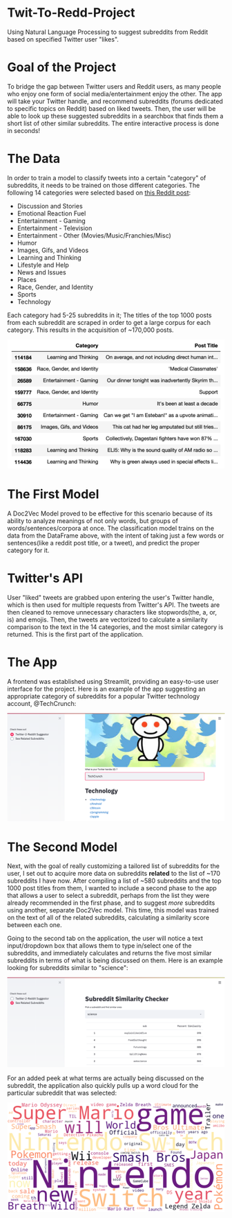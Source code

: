 # Twit-To-Redd-Project
Using Natural Language Processing to suggest subreddits from Reddit based on specified Twitter user "likes".


# Goal of the Project
To bridge the gap between Twitter users and Reddit users, as many people who enjoy one form of social media/entertainment enjoy the other. The app will take your Twitter handle, and recommend subreddits (forums dedicated to specific topics on Reddit) based on liked tweets. Then, the user will be able to look up these suggested subreddits in a searchbox that finds them a short list of other similar subreddits. The entire interactive process is done in seconds!

# The Data

In order to train a model to classify tweets into a certain "category" of subreddits, it needs to be trained on those different categories. The following 14 categories were selected based on [this Reddit post](https://www.reddit.com/r/TheoryOfReddit/comments/1f7hqc/the_200_most_active_subreddits_categorized_by/):
* Discussion and Stories 
* Emotional Reaction Fuel
* Entertainment - Gaming
* Entertainment - Television
* Entertainment - Other (Movies/Music/Franchies/Misc) 
* Humor
* Images, Gifs, and Videos
* Learning and Thinking
* Lifestyle and Help
* News and Issues
* Places
* Race, Gender, and Identity
* Sports
* Technology

Each category had 5-25 subreddits in it; The titles of the top 1000 posts from each subreddit are scraped in order to get a large corpus for each category. This results in the acquisition of ~170,000 posts.

![DataFrame of Posts](images/postsdf.png)

# The First Model

A Doc2Vec Model proved to be effective for this scenario because of its ability to analyze meanings of not only words, but groups of words/sentences/corpora at once. The classification model trains on the data from the DataFrame above, with the intent of taking just a few words or sentences(like a reddit post title, or a tweet), and predict the proper category for it.


# Twitter's API

User "liked" tweets are grabbed upon entering the user's Twitter handle, which is then used for multiple requests from Twitter's API. The tweets are then cleaned to remove unnecessary characters like stopwords(the, a, or, is) and emojis. Then, the tweets are vectorized to calculate a similarity comparison to the text in the 14 categories, and the most similar category is returned. This is the first part of the application.

# The App

A frontend was established using Streamlit, providing an easy-to-use user interface for the project. Here is an example of the app suggesting an appropriate category of subreddits for a popular Twitter technology account, @TechCrunch:

![TechCrunch's Suggestions](images/techcrunch.png)

# The Second Model

Next, with the goal of really customizing a tailored list of subreddits for the user, I set out to acquire more data on subreddits **related** to the list of ~170 subreddits I have now. After compiling a list of ~580 subreddits and the top 1000 post titles from them, I wanted to include a second phase to the app that allows a user to select a subreddit, perhaps from the list they were already recommended in the first phase, and to suggest *more* subreddits using another, separate Doc2Vec model. This time, this model was trained on the text of all of the related subreddits, calculating a similarity score between each one.

Going to the second tab on the application, the user will notice a text input/dropdown box that allows them to type in/select one of the subreddits, and immediately calculates and returns the five most similar subreddits in terms of what is being discussed on them. Here is an example looking for subreddits similar to "science":

![Related Subreddits](images/relatedsubs.png)

For an added peek at what terms are actually being discussed on the subreddit, the application also quickly pulls up a word cloud for the particular subreddit that was selected:

![Wordcloud](images/wordcloud.png)















